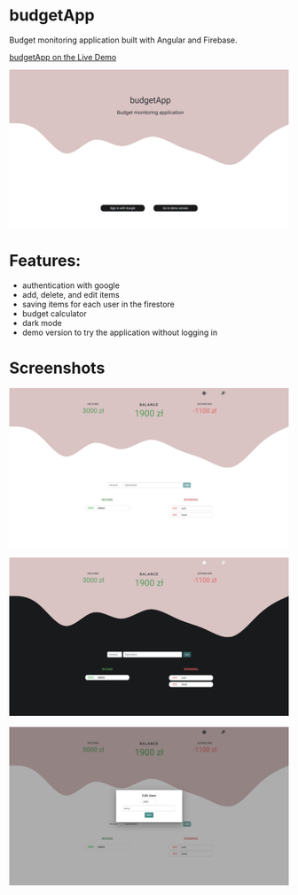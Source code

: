 # budgetApp

Budget monitoring application built with Angular and Firebase.

[budgetApp on the Live Demo](https://budgetapp-54b74.web.app/)

<img src="./assets/2021-02-28 230522.jpg">

# Features:

- authentication with google
- add, delete, and edit items
- saving items for each user in the firestore
- budget calculator
- dark mode
- demo version to try the application without logging in

# Screenshots

<img src="./assets/2021-02-28 224646.jpg">
&nbsp;
<img src="./assets/2021-02-28 224708.jpg">
&nbsp;
<img src="./assets/2021-02-28 224811.jpg">

